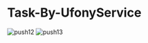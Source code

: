 # Task-By-UfonyService
![push12](https://user-images.githubusercontent.com/81187698/125416314-50903c7e-4f8d-4273-8347-c867f74e6e03.PNG)
![push13](https://user-images.githubusercontent.com/81187698/125416317-8d854e3a-40f2-4e4b-b79b-b5059bad46f1.PNG)

